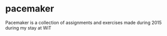 # pacemaker

Pacemaker is a collection of assignments and exercises made during 2015 during my stay at WiT
